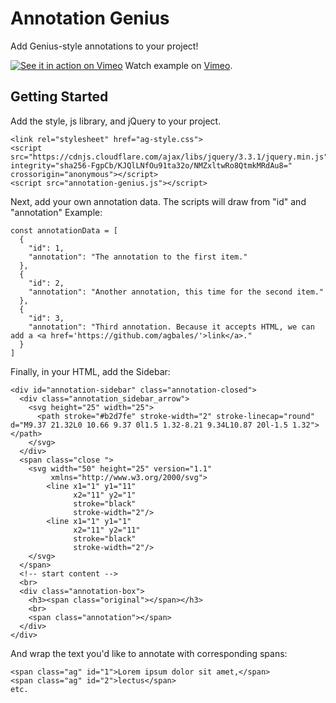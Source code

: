 # Annotation Genius

Add Genius-style annotations to your project!

[![See it in action on Vimeo](https://i.imgur.com/ThjiQ9T.png)](https://vimeo.com/264324724)
Watch example on [Vimeo](https://vimeo.com/264324724).

## Getting Started

Add the style, js library, and jQuery to your project.

```
<link rel="stylesheet" href="ag-style.css">
<script src="https://cdnjs.cloudflare.com/ajax/libs/jquery/3.3.1/jquery.min.js" integrity="sha256-FgpCb/KJQlLNfOu91ta32o/NMZxltwRo8QtmkMRdAu8=" crossorigin="anonymous"></script>
<script src="annotation-genius.js"></script>
```

Next, add your own annotation data. The scripts will draw from "id" and "annotation" Example:
```
const annotationData = [
  {
    "id": 1,
    "annotation": "The annotation to the first item."
  },
  {
    "id": 2,
    "annotation": "Another annotation, this time for the second item."
  },
  {
    "id": 3,
    "annotation": "Third annotation. Because it accepts HTML, we can add a <a href='https://github.com/agbales/'>link</a>."
  }
]
```

Finally, in your HTML, add the Sidebar: 

```
<div id="annotation-sidebar" class="annotation-closed">
  <div class="annotation_sidebar_arrow">
    <svg height="25" width="25">
      <path stroke="#b2d7fe" stroke-width="2" stroke-linecap="round" d="M9.37 21.32L0 10.66 9.37 0l1.5 1.32-8.21 9.34L10.87 20l-1.5 1.32"></path>
    </svg>
  </div>
  <span class="close ">
    <svg width="50" height="25" version="1.1"
         xmlns="http://www.w3.org/2000/svg">
        <line x1="1" y1="11"
              x2="11" y2="1"
              stroke="black"
              stroke-width="2"/>
        <line x1="1" y1="1"
              x2="11" y2="11"
              stroke="black"
              stroke-width="2"/>
    </svg>
  </span>
  <!-- start content -->
  <br>
  <div class="annotation-box">
    <h3><span class="original"></span></h3>
    <br>
    <span class="annotation"></span>
  </div>
</div>
```

And wrap the text you'd like to annotate with corresponding spans:

```
<span class="ag" id="1">Lorem ipsum dolor sit amet,</span>
<span class="ag" id="2">lectus</span>
etc.
```